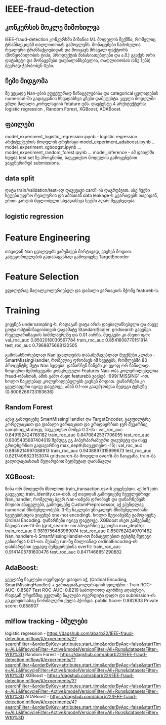 # IEEE-fraud-detection
## კონკურსის მოკლე მიმოხილვა
IEEE-fraud-detection კონკურსში მიზანია ML მოდელის შექმნა, რომელიც ტრანზაქციებშ თაღლითობას გამოვლენს. მონაცემები წამოსულია რეალური ტრანზაქციებიდან და მოიცავს მრავალ ფაქტორს (მოწყობილობის ტიპი, პროდუქტის მახასიათებლები და ა.შ.) გვაქვს ორი დატასეტი და მონაცემები დაუბალანსებელია, თაღლითობას (ანუ 1ებს) ბევრად ჭარბობენ 0ები.
## ჩემი მიდგომა
მე ვეცადე Nan-ების ეფექტურად ჩანაცვლებისა და categorical ცვლადების numerical-ში გადაყვანის სხვადასხვა გზები დამეტესტა. ყველა მოდელში ვშლი მაღალი კორელაციის fetature-ებს. დავტესტე 4 არქიტექტურა: logistic regression
, Random Forest, XGBoost, ADABoost. 
## ფაილები
model_experiment_logistic_regression.ipynb - logistic regression არქიტექტურის მოდელის ტრენინგი
model_experiment_adaboost.ipynb ...
model_experiment_xgboogst.ipynb  ...
model_experiment_random_forest.ipynb ...
model_inference - ამ ფაილში ხდება test set ზე პროგნოზი, საუკეთესო მოდელის გამოყენებით ვაგენერირებ submissions. 

## data split
დატა train/validation/test-ად დავყვავი card1-ის დაგრუპვით. ასე ჩვენი სეტები უფრო რეალურია და ამასთან data leakage-ს გვარიდებს თავიდან, ერთი კარტის მფლობელი სხვადასხვა სეტში აღარ შეგვხვდება. 

## logistic regression

# Feature Engineering
თავიდან Nan ცვალდებს ვამუშავებ მარტივად, ვავსებ მოდით. კატეგორიულების გადასაყვანად გამოვიყენე TargetEncoder
# Feature Selection
ვფილტრავ მაღალკოლერიებულ და დაბალი ვარიაციის მქონე featureb-ს.

# Training
ვიყენებ undersampling-ს, რადაგან დატა არის დაუბალანსებელი და ასევე ცოტა ოპტიმიზაციისთვის დავამატე StandardScaler. gridsearch გავუშვი რეგულარიზაციის სიმძლავრეზე და 0.01 აირჩა. შდეგები კი ასეთი იყო:
val_roc_auc 0.8502018030597784
train_roc_auc 0.8541808770151914
test_roc_auc 0.7968875668130505

გამოსასწორებლად  Nan ცვალდების დასამუშავებლად შევქმენი კლასი - SmartMissingHandler, რომელიც დროპავს იმ სვეტებს, რომლებში 80 პროცენტზე მეტი Nan ხვდება. დანარჩენ ნანებს კი ვყოფ ორ ნაწილად. ზოგიერთ შემთხვევაში კონკრეტული Features Nan-ობა კოლერილებულია fraud-ობასთან, ამის გამო ასეთ featurebს ვავსებ -999/'MISSING' -ით. ხოლო ნაკლებად კოლერილებულებს ვავსებ მოდით. დანარჩენი კი ყველაფერი იგივე დავტოვე, ამან 0.1-ით გააუმჯობესა შედეგი ტესტზე (0.8006269733193636)


## Random Forest
აქაც გამოვიყენე SmartMissingHandler და TargetEncoder, გავფილტრე კორელაციით და დაბალი ვარიაციით და გრიდსერჩით ჯერ შევარჩიე sampling_strategy, საუკეთესო მომცა 0.2-მა :
val_roc_auc  0.849192424768182
train_roc_auc 0.8470842537706055
test_roc_auc 0.8005435687404019
შემდეგ ეგ ჰიპერპარამეტრი დავუსეტე და ისევ გრიდსერჩით გადავარჩიე max_depth(საუკეთესო -15):
val_roc_auc 0.8859214997088913
train_roc_auc 0.9438897315999673
test_roc_auc 0.8217496823153074
gridsearch-მა მოდელი overfit-ში წაიყვანა, train-მა ვალიდაციასთან შედარებით ზედმეტად დაისწავლა


## XGBoost:
წინა ორ მოდელში მხოლოდ train_transaction.csv-ს ვიყენებდი. აქ left join გავუკეთე train_identity.csv-თან. აქ თავიდან გამოვიყენე ჩვეულებრივი Nan_handler, რომელიც ბევრ Nan-იანებს დროპავს და დანარჩენებს მოდით ანაცვლებს, გამოვიყენე CustomPreprocessor, აქ ვჰენდლავ numerical მნიშვნელობებს. 3-ზე ნაკლები უნიკალურ მნიშვნელობიანი სვეტებისთვის ვიყენებ one-hot encodingს. ხოლო მეტიანებზე გამოვიყენე Ordinal Encoding. დანარჩენი იგივე დავტოვე. XGBoost ასეთ გაშვებაზე წავიდა overfit-ში (grid_search- ით ამოვარჩიე უკეთესი max_depth):
train_roc_auc 0.9819756483969074
test_roc_auc 0.8507624249701462
Nan_handlerი-ს SmartMissingHandler-ით ჩანაცვლებით ტესტზე შედეგი გაზიარდა 0.01-ით.
მესამე run-ზე მთლიანად ordinalEncoding-ის დახმარებით ვეცადე შემეცირებინა overfit: 
train_roc_auc 0.9141405781600476
test_roc_auc 0.8471468851290882

## AdaBoost:
ყველაზე ნაკლები ოვერფიტი დაიდო აქ, (Ordinal Encoding, SmartMissingHandler) + ვარიაცია&კოლერაციის ფილტრი.:
Train ROC-AUC: 0.8587
Test ROC-AUC: 0.8219
საბოლოოდ ავირჩიე ადაბუსტი, რადგან ტრეინშიც ყველაზე ნაკლები ოვერფიტი დადო და submission-ის გაკეთებისასაც ნორმალური ქულა ჰქონდა.
public Score: 0.882633
Private score: 0.858907

## mlflow tracking - ბმულები
logistic regression - https://dagshub.com/abarb22/IEEE-fraud-detection.mlflow/#/experiments/2?searchFilter=&orderByKey=attributes.start_time&orderByAsc=false&startTime=ALL&lifecycleFilter=Active&modelVersionFilter=All+Runs&datasetsFilter=W10%3D
Random Forest - https://dagshub.com/abarb22/IEEE-fraud-detection.mlflow/#/experiments/1?searchFilter=&orderByKey=attributes.start_time&orderByAsc=false&startTime=ALL&lifecycleFilter=Active&modelVersionFilter=All+Runs&datasetsFilter=W10%3D
XGBoost - https://dagshub.com/abarb22/IEEE-fraud-detection.mlflow/#/experiments/3?searchFilter=&orderByKey=attributes.start_time&orderByAsc=false&startTime=ALL&lifecycleFilter=Active&modelVersionFilter=All+Runs&datasetsFilter=W10%3D
ADABoost - https://dagshub.com/abarb22/IEEE-fraud-detection.mlflow/#/experiments/4?searchFilter=&orderByKey=attributes.start_time&orderByAsc=false&startTime=ALL&lifecycleFilter=Active&modelVersionFilter=All+Runs&datasetsFilter=W10%3D
